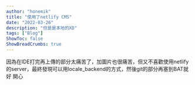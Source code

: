 ```yaml
---
author: "honemik"
title: "使用了netlify CMS"
date: "2022-03-26"
description: "但是是本地的XD"
tags: ["Blog"]
ShowToc: false
ShowBreadCrumbs: true
---
```


因為在IDE打完再上傳的部分太痛苦了，加圖片也很痛苦，但又不喜歡使用netlify 的server，最終發現可以用locale_backend的方式，然後git的部分再塞到BAT就好 開心
